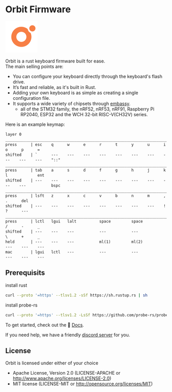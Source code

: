 #  Orbit Firmware

<img src="https://github.com/orbit-firmware/orbit/blob/master/.dev/resources/logo.svg?raw=true" width="100" height="100">


Orbit is a rust keyboard firmware built for ease.  
The main selling points are:
  - You can configure your keyboard directly through the keyboard's flash drive.
  - It’s fast and reliable, as it's built in Rust.
  - Adding your own keyboard is as simple as creating a single configuration file.
  - It supports a wide variety of chipsets through [embassy](https://github.com/embassy-rs/embassy).
    - all of the STM32 family, the nRF52, nRF53, nRF91, Raspberry Pi RP2040, ESP32 and the WCH 32-bit RISC-V(CH32V) series.


Here is an example keymap:  
```orbit
layer 0
____________________________________________________________________________________________________
press      | esc    q      w      e      r      t      y      u      i      o      p      =
shifted    | `      ---    ---    ---    ---    ---    ---    ---    ---    ---    ---    "::"
____________________________________________________________________________________________________
press      | tab    a      s      d      f      g      h      j      k      l             ent
shifted    | ---    ---    ---    ---    ---    ---    ---    ---    ---    ---           bspc
____________________________________________________________________________________________________
press      | lsft   z      x      c      v      b      n      m      ,             .      del
shifted    | ---    ---    ---    ---    ---    ---    ---    ---    !             ?      ---
____________________________________________________________________________________________________
press      | lctl   lgui   lalt          space         space                /      -      _
shifted    | ---    ---    ---           ---           ---                  \      +      _
held       | ---    ---    ---           ml(1)         ml(2)                ---    ---    ---
mac        | lgui   lctl   ---           ---           ---                  ---    ---    ---
```


## Prerequisits
install rust
```bash
curl --proto '=https' --tlsv1.2 -sSf https://sh.rustup.rs | sh
```

install probe-rs
```bash
curl --proto '=https' --tlsv1.2 -LsSf https://github.com/probe-rs/probe-rs/releases/latest/download/probe-rs-tools-installer.sh | sh
```

  
To get started, check out the 📖 [Docs](https://orbit-firmware.github.io/orbit).

If you need help, we have a friendly [discord server](https://discord.gg/SrESTtBKV5) for you.


## License

Orbit is licensed under either of your choice

- Apache License, Version 2.0 (LICENSE-APACHE or http://www.apache.org/licenses/LICENSE-2.0)
- MIT license (LICENSE-MIT or http://opensource.org/licenses/MIT)
